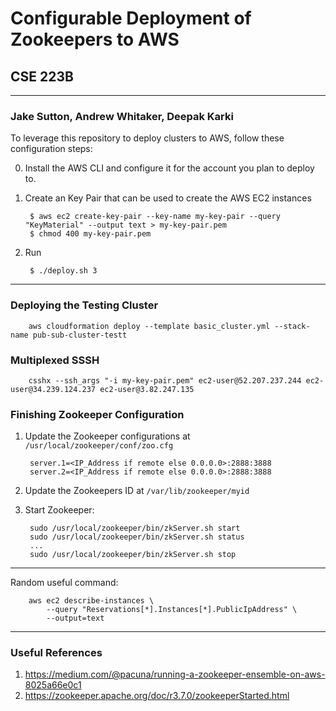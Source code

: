 # Configurable Deployment of Zookeepers to AWS 
## CSE 223B
----------------------------------------------
### Jake Sutton, Andrew Whitaker, Deepak Karki

To leverage this repository to deploy clusters to AWS, follow these configuration steps:

0. Install the AWS CLI and configure it for the account you plan to deploy to.

1. Create an Key Pair that can be used to create the AWS EC2 instances 

        $ aws ec2 create-key-pair --key-name my-key-pair --query "KeyMaterial" --output text > my-key-pair.pem
        $ chmod 400 my-key-pair.pem

2. Run

        $ ./deploy.sh 3


----------------------------------------------
### Deploying the Testing Cluster

        aws cloudformation deploy --template basic_cluster.yml --stack-name pub-sub-cluster-testt

### Multiplexed SSSH

        csshx --ssh_args "-i my-key-pair.pem" ec2-user@52.207.237.244 ec2-user@34.239.124.237 ec2-user@3.82.247.135

### Finishing Zookeeper Configuration 

1. Update the Zookeeper configurations at `/usr/local/zookeeper/conf/zoo.cfg`
   
        server.1=<IP_Address if remote else 0.0.0.0>:2888:3888
        server.2=<IP_Address if remote else 0.0.0.0>:2888:3888
        
2. Update the Zookeepers ID at `/var/lib/zookeeper/myid`

3. Start Zookeeper:

        sudo /usr/local/zookeeper/bin/zkServer.sh start
        sudo /usr/local/zookeeper/bin/zkServer.sh status
        ...
        sudo /usr/local/zookeeper/bin/zkServer.sh stop

----------------------------------------------
  Random useful command:

        aws ec2 describe-instances \
            --query "Reservations[*].Instances[*].PublicIpAddress" \
            --output=text
----------------------------------------------
### Useful References 
1. https://medium.com/@pacuna/running-a-zookeeper-ensemble-on-aws-8025a66e0c1
2. https://zookeeper.apache.org/doc/r3.7.0/zookeeperStarted.html
